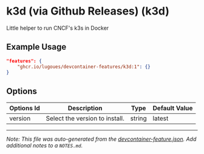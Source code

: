 
# k3d (via Github Releases) (k3d)

 Little helper to run CNCF's k3s in Docker

## Example Usage

```json
"features": {
    "ghcr.io/lugoues/devcontainer-features/k3d:1": {}
}
```

## Options

| Options Id | Description | Type | Default Value |
|-----|-----|-----|-----|
| version | Select the version to install. | string | latest |



---

_Note: This file was auto-generated from the [devcontainer-feature.json](https://github.com/lugoues/devcontainer-features/blob/main/src/k3d/devcontainer-feature.json).  Add additional notes to a `NOTES.md`._
